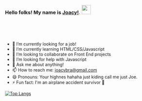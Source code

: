 ### Hello folks! My name is [Joacy!](https://www.linkedin.com/in/joacy-fonseca/)<img src="https://user-images.githubusercontent.com/51806895/88576291-0fad2300-cffa-11ea-9582-70ee5fbf9805.png"  width="2%"/><img src="https://raw.githubusercontent.com/MartinHeinz/MartinHeinz/master/wave.gif" width="30px">

- 🔭 I’m currently looking for a job!
- 🌱 I’m currently learning HTML/CSS/Javascript
- 👯 I’m looking to collaborate on Front End projects
- 🤔 I’m looking for help with Javascript
- 💬 Ask me about anything!
- 📫 How to reach me: joacybra@gmail.com
- 😄 Pronouns: Your highnes hahaha just kiding call me just Joe.
- ⚡ Fun fact: I'm an airplane accident survivor :muscle:

[![Top Langs](https://github-readme-stats.vercel.app/api/top-langs/?username=joacyfonseca&layout=compact&theme=dark)](https://github.com/joacyfonseca/github-readme-stats)
